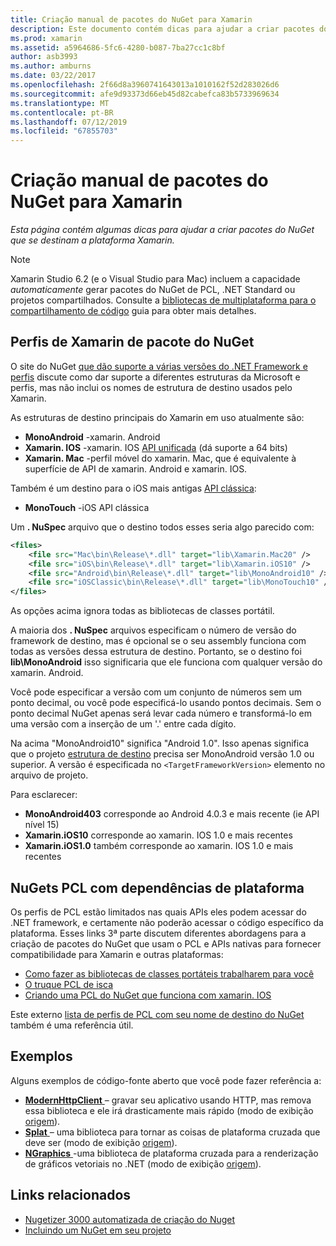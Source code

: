 ```yaml
---
title: Criação manual de pacotes do NuGet para Xamarin
description: Este documento contém dicas para ajudar a criar pacotes do NuGet que se destinam a plataforma Xamarin. Ele descreve os perfis de Xamarin de pacote do NuGet, PCL NuGets com dependências de plataforma e links para vários exemplos de código-fonte aberto.
ms.prod: xamarin
ms.assetid: a5964686-5fc6-4280-b087-7ba27cc1c8bf
author: asb3993
ms.author: amburns
ms.date: 03/22/2017
ms.openlocfilehash: 2f66d8a3960741643013a1010162f52d283026d6
ms.sourcegitcommit: afe9d93373d66eb45d82cabefca83b5733969634
ms.translationtype: MT
ms.contentlocale: pt-BR
ms.lasthandoff: 07/12/2019
ms.locfileid: "67855703"
---
```

# <a name="manually-creating-nuget-packages-for-xamarin"></a>Criação manual de pacotes do NuGet para Xamarin

_Esta página contém algumas dicas para ajudar a criar pacotes do NuGet que se destinam a plataforma Xamarin._

> [!NOTE]
> Xamarin Studio 6.2 (e o Visual Studio para Mac) incluem a capacidade _automaticamente_ gerar pacotes do NuGet de PCL, .NET Standard ou projetos compartilhados. Consulte a [bibliotecas de multiplataforma para o compartilhamento de código](~/cross-platform/app-fundamentals/nuget-multiplatform-libraries/index.md) guia para obter mais detalhes.

## <a name="nuget-package-xamarin-profiles"></a>Perfis de Xamarin de pacote do NuGet

O site do NuGet [que dão suporte a várias versões do .NET Framework e perfis](https://docs.nuget.org/create/enforced-package-conventions) discute como dar suporte a diferentes estruturas da Microsoft e perfis, mas não inclui os nomes de estrutura de destino usados pelo Xamarin.

As estruturas de destino principais do Xamarin em uso atualmente são:

* **MonoAndroid** -xamarin. Android
* **Xamarin. IOS** -xamarin. IOS [API unificada](~/cross-platform/macios/unified/index.md) (dá suporte a 64 bits)
* **Xamarin. Mac** -perfil móvel do xamarin. Mac, que é equivalente à superfície de API de xamarin. Android e xamarin. IOS.

Também é um destino para o iOS mais antigas [API clássica](~/cross-platform/macios/unified/index.md):

* **MonoTouch** -iOS API clássica

Um **. NuSpec** arquivo que o destino todos esses seria algo parecido com:

```xml
<files>
    <file src="Mac\bin\Release\*.dll" target="lib\Xamarin.Mac20" />
    <file src="iOS\bin\Release\*.dll" target="lib\Xamarin.iOS10" />
    <file src="Android\bin\Release\*.dll" target="lib\MonoAndroid10" />
    <file src="iOSClassic\bin\Release\*.dll" target="lib\MonoTouch10" />
</files>
```

As opções acima ignora todas as bibliotecas de classes portátil.

A maioria dos **. NuSpec** arquivos especificam o número de versão do framework de destino, mas é opcional se o seu assembly funciona com todas as versões dessa estrutura de destino. Portanto, se o destino foi **lib\MonoAndroid** isso significaria que ele funciona com qualquer versão do xamarin. Android.

Você pode especificar a versão com um conjunto de números sem um ponto decimal, ou você pode especificá-lo usando pontos decimais. Sem o ponto decimal NuGet apenas será levar cada número e transformá-lo em uma versão com a inserção de um '.' entre cada dígito.

Na acima "MonoAndroid10" significa "Android 1.0". Isso apenas significa que o projeto [estrutura de destino](~/android/app-fundamentals/android-api-levels.md) precisa ser MonoAndroid versão 1.0 ou superior. A versão é especificada no `<TargetFrameworkVersion>` elemento no arquivo de projeto.

Para esclarecer:

- **MonoAndroid403** corresponde ao Android 4.0.3 e mais recente (ie API nível 15)
- **Xamarin.iOS10** corresponde ao xamarin. IOS 1.0 e mais recentes
- **Xamarin.iOS1.0** também corresponde ao xamarin. IOS 1.0 e mais recentes

## <a name="pcl-nugets-with-platform-dependencies"></a>NuGets PCL com dependências de plataforma

Os perfis de PCL estão limitados nas quais APIs eles podem acessar do .NET framework, e certamente não poderão acessar o código específico da plataforma. Esses links 3ª parte discutem diferentes abordagens para a criação de pacotes do NuGet que usam o PCL e APIs nativas para fornecer compatibilidade para Xamarin e outras plataformas:

- [Como fazer as bibliotecas de classes portáteis trabalharem para você](http://blogs.msdn.com/b/dsplaisted/archive/2012/08/27/how-to-make-portable-class-libraries-work-for-you.aspx)
- [O truque PCL de isca](http://log.paulbetts.org/the-bait-and-switch-pcl-trick/)
- [Criando uma PCL do NuGet que funciona com xamarin. IOS](http://www.jimbobbennett.io/creating-a-nuget-pcl-that-works-with-xamarin-ios/)

Este externo [lista de perfis de PCL com seu nome de destino do NuGet](http://embed.plnkr.co/03ck2dCtnJogBKHJ9EjY) também é uma referência útil.

## <a name="examples"></a>Exemplos

Alguns exemplos de código-fonte aberto que você pode fazer referência a:

- [**ModernHttpClient** ](https://www.nuget.org/packages/modernhttpclient/) – gravar seu aplicativo usando HTTP, mas remova essa biblioteca e ele irá drasticamente mais rápido (modo de exibição [origem](https://github.com/paulcbetts/ModernHttpClient)).
- [**Splat** ](https://www.nuget.org/packages/Splat/) – uma biblioteca para tornar as coisas de plataforma cruzada que deve ser (modo de exibição [origem](https://github.com/paulcbetts/Splat)).
- [**NGraphics** ](https://www.nuget.org/packages/NGraphics/) -uma biblioteca de plataforma cruzada para a renderização de gráficos vetoriais no .NET (modo de exibição [origem](https://github.com/praeclarum/NGraphics/blob/master/NGraphics.nuspec)).

## <a name="related-links"></a>Links relacionados

- [Nugetizer 3000 automatizada de criação do Nuget](~/cross-platform/app-fundamentals/nuget-multiplatform-libraries/index.md)       
- [Incluindo um NuGet em seu projeto](https://docs.microsoft.com/visualstudio/mac/nuget-walkthrough)
